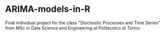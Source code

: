 # ARIMA-models-in-R
Final individual project for the class "Stochastic Processes and Time Series" from MSc in Data Science and Engineering at Politecnico di Torino
